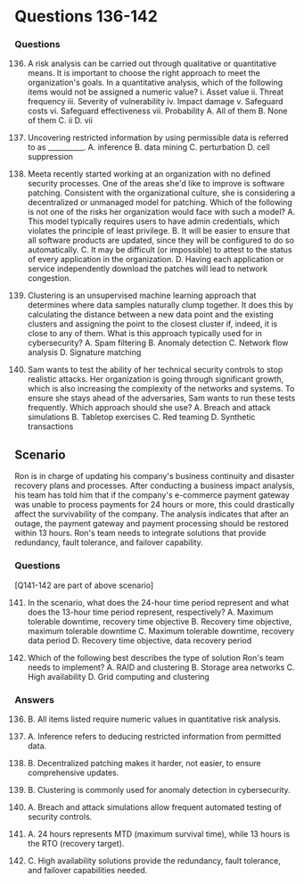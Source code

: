 # Questions 136-142

### Questions

136. A risk analysis can be carried out through qualitative or quantitative means. It is important to choose the right approach to meet the organization's goals. In a quantitative analysis, which of the following items would not be assigned a numeric value?
i. Asset value
ii. Threat frequency
iii. Severity of vulnerability
iv. Impact damage
v. Safeguard costs
vi. Safeguard effectiveness
vii. Probability
A. All of them
B. None of them
C. ii
D. vii

137. Uncovering restricted information by using permissible data is referred to as __________.
A. inference
B. data mining
C. perturbation
D. cell suppression

138. Meeta recently started working at an organization with no defined security processes. One of the areas she'd like to improve is software patching. Consistent with the organizational culture, she is considering a decentralized or unmanaged model for patching. Which of the following is not one of the risks her organization would face with such a model?
A. This model typically requires users to have admin credentials, which violates the principle of least privilege.
B. It will be easier to ensure that all software products are updated, since they will be configured to do so automatically.
C. It may be difficult (or impossible) to attest to the status of every application in the organization.
D. Having each application or service independently download the patches will lead to network congestion.

139. Clustering is an unsupervised machine learning approach that determines where data samples naturally clump together. It does this by calculating the distance between a new data point and the existing clusters and assigning the point to the closest cluster if, indeed, it is close to any of them. What is this approach typically used for in cybersecurity?
A. Spam filtering
B. Anomaly detection
C. Network flow analysis
D. Signature matching

140. Sam wants to test the ability of her technical security controls to stop realistic attacks. Her organization is going through significant growth, which is also increasing the complexity of the networks and systems. To ensure she stays ahead of the adversaries, Sam wants to run these tests frequently. Which approach should she use?
A. Breach and attack simulations
B. Tabletop exercises
C. Red teaming
D. Synthetic transactions

## Scenario
Ron is in charge of updating his company's business continuity and disaster recovery plans and processes. After conducting a business impact analysis, his team has told him that if the company's e-commerce payment gateway was unable to process payments for 24 hours or more, this could drastically affect the survivability of the company. The analysis indicates that after an outage, the payment gateway and payment processing should be restored within 13 hours. Ron's team needs to integrate solutions that provide redundancy, fault tolerance, and failover capability.

### Questions
[Q141-142 are part of above scenario]

141. In the scenario, what does the 24-hour time period represent and what does the 13-hour time period represent, respectively?
A. Maximum tolerable downtime, recovery time objective
B. Recovery time objective, maximum tolerable downtime
C. Maximum tolerable downtime, recovery data period
D. Recovery time objective, data recovery period

142. Which of the following best describes the type of solution Ron's team needs to implement?
A. RAID and clustering
B. Storage area networks
C. High availability
D. Grid computing and clustering

### Answers

136. B. All items listed require numeric values in quantitative risk analysis.

137. A. Inference refers to deducing restricted information from permitted data.

138. B. Decentralized patching makes it harder, not easier, to ensure comprehensive updates.

139. B. Clustering is commonly used for anomaly detection in cybersecurity.

140. A. Breach and attack simulations allow frequent automated testing of security controls.

141. A. 24 hours represents MTD (maximum survival time), while 13 hours is the RTO (recovery target).

142. C. High availability solutions provide the redundancy, fault tolerance, and failover capabilities needed.